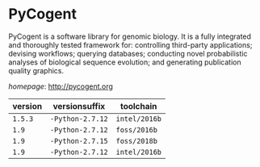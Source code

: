 # PyCogent

PyCogent is a software library for genomic biology. It is a fully  integrated and thoroughly tested framework for: controlling third-party applications;  devising workflows; querying databases; conducting novel probabilistic analyses of  biological sequence evolution; and generating publication quality graphics.

*homepage*: <http://pycogent.org>

version | versionsuffix | toolchain
--------|---------------|----------
``1.5.3`` | ``-Python-2.7.12`` | ``intel/2016b``
``1.9`` | ``-Python-2.7.12`` | ``foss/2016b``
``1.9`` | ``-Python-2.7.15`` | ``foss/2018b``
``1.9`` | ``-Python-2.7.12`` | ``intel/2016b``

